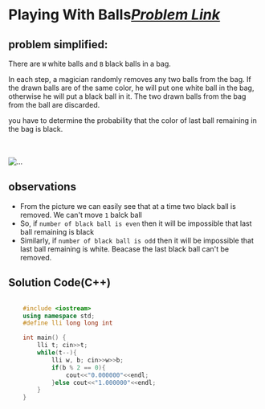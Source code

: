 # Playing With Balls[***Problem Link***](https://www.spoj.com/problems/IITKWPCN/)

## problem simplified:
There are `W` white balls and `B` black balls in a bag. </br>

In each step, a magician randomly removes any two balls from the bag. If the drawn balls are of the same color, he will put one white ball in the bag, otherwise he will put a black ball in it. The two drawn balls from the bag from the ball are discarded. </br>

you have to determine the probability that the color of last ball remaining in the bag is black. </br>
</br> </br>

![...](../../../images/Playing%20With%Balls.PNG) 

## observations
- From the picture we can easily see that at a time two black ball is removed. We can't move `1` balck ball
- So, if `number of black ball is even` then it will be impossible that last ball remaining is black
- Similarly, if  `number of black ball is odd` then it will be impossible that last ball remaining is white. Beacase the last black ball can't be removed.
    
 



## **Solution Code(C++)**

```C++

    #include <iostream>
    using namespace std;
    #define lli long long int

    int main() {
        lli t; cin>>t;
        while(t--){
            lli w, b; cin>>w>>b;
            if(b % 2 == 0){
                cout<<"0.000000"<<endl;
            }else cout<<"1.000000"<<endl;
        }
    }
    
```
